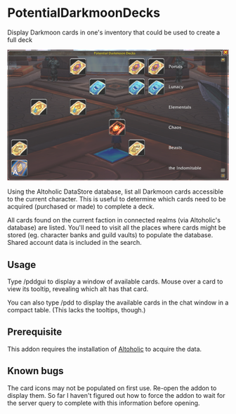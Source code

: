 # PotentialDarkmoonDecks
Display Darkmoon cards in one's inventory that could be used to create a full deck

![PotentialDarkmoonDecks screenshot with tooltip](PotentialDarkmoonDeck.png)

Using the Altoholic DataStore database, list all Darkmoon cards
accessible to the current character. This is useful to determine which
cards need to be acquired (purchased or made) to complete a deck.

All cards found on the current faction in connected realms (via
Altoholic's database) are listed. You'll need to visit all the places
where cards might be stored (eg. character banks and guild vaults) to
populate the database. Shared account data is included in the search.

## Usage

Type /pddgui to display a window of available cards. Mouse over a card
to view its tooltip, revealing which alt has that card.

You can also type /pdd to display the available cards in the chat
window in a compact table. (This lacks the tooltips, though.)

## Prerequisite

This addon requires the installation of
[Altoholic](https://www.curseforge.com/wow/addons/altoholic) to
acquire the data.

## Known bugs

The card icons may not be populated on first use. Re-open the addon to
display them. So far I haven't figured out how to force the addon to
wait for the server query to complete with this information before
opening.
